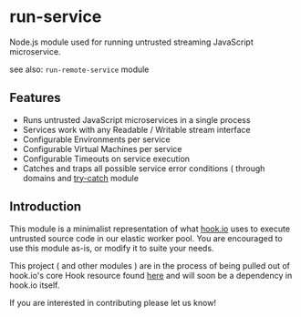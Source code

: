 # run-service

Node.js module used for running untrusted streaming JavaScript microservice.

see also: `run-remote-service` module

## Features

 - Runs untrusted JavaScript microservices in a single process
 - Services work with any Readable / Writable stream interface
 - Configurable Environments per service
 - Configurable Virtual Machines per service
 - Configurable Timeouts on service execution
 - Catches and traps all possible service error conditions ( through domains and [try-catch](https://github.com/CrabDude/trycatch) module


## Introduction

This module is a minimalist representation of what [hook.io](http://hook.io) uses to execute untrusted source code in our elastic worker pool. You are encouraged to use this module as-is, or modify it to suite your needs.

This project ( and other modules ) are in the process of being pulled out of hook.io's core Hook resource found [here](https://github.com/bigcompany/hook.io/tree/master/lib/resources/hook) and will soon be a dependency in hook.io itself.

If you are interested in contributing please let us know!